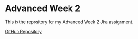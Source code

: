 # Advanced Week 2

This is the repository for my Advanced Week 2 Jira assignment.

[GitHub Repository]((https://github.com/Yuvalbrs/AdvWeek2.git))
